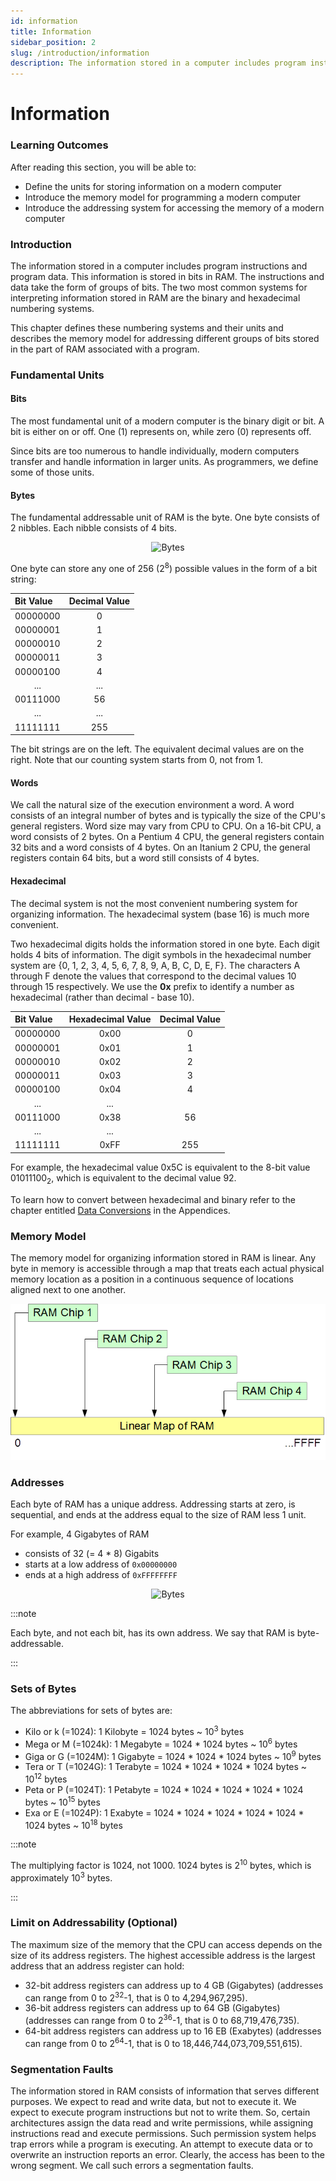 ```yaml
---
id: information
title: Information
sidebar_position: 2
slug: /introduction/information
description: The information stored in a computer includes program instructions and program data.
---
```


# Information

### Learning Outcomes

After reading this section, you will be able to:

- Define the units for storing information on a modern computer
- Introduce the memory model for programming a modern computer
- Introduce the addressing system for accessing the memory of a modern computer

### Introduction

The information stored in a computer includes program instructions and program data. This information is stored in bits in RAM. The instructions and data take the form of groups of bits. The two most common systems for interpreting information stored in RAM are the binary and hexadecimal numbering systems.

This chapter defines these numbering systems and their units and describes the memory model for addressing different groups of bits stored in the part of RAM associated with a program.

### Fundamental Units

#### Bits

The most fundamental unit of a modern computer is the binary digit or bit. A bit is either on or off. One (1) represents on, while zero (0) represents off.

Since bits are too numerous to handle individually, modern computers transfer and handle information in larger units. As programmers, we define some of those units.

#### Bytes

The fundamental addressable unit of RAM is the byte. One byte consists of 2 nibbles. Each nibble consists of 4 bits.

<span className="mdImg" align="center" alt="A bytes tree image displays relative sizes of bit, nibble and byte">

![Bytes](/img/bytenibbit.jpg)

</span>

One byte can store any one of 256 (2<sup>8</sup>) possible values in the form of a bit string:

| Bit Value            | Decimal Value        |
| :------------------- | :------------------- |
| 00000000             | <center>0</center>   |
| 00000001             | <center>1</center>   |
| 00000010             | <center>2</center>   |
| 00000011             | <center>3</center>   |
| 00000100             | <center>4</center>   |
| <center>...</center> | <center>...</center> |
| 00111000             | <center>56</center>  |
| <center>...</center> | <center>...</center> |
| 11111111             | <center>255</center> |

The bit strings are on the left. The equivalent decimal values are on the right. Note that our counting system starts from 0, not from 1.

#### Words

We call the natural size of the execution environment a word. A word consists of an integral number of bytes and is typically the size of the CPU's general registers. Word size may vary from CPU to CPU. On a 16-bit CPU, a word consists of 2 bytes. On a Pentium 4 CPU, the general registers contain 32 bits and a word consists of 4 bytes. On an Itanium 2 CPU, the general registers contain 64 bits, but a word still consists of 4 bytes.

#### Hexadecimal

The decimal system is not the most convenient numbering system for organizing information. The hexadecimal system (base 16) is much more convenient.

Two hexadecimal digits holds the information stored in one byte. Each digit holds 4 bits of information. The digit symbols in the hexadecimal number system are {0, 1, 2, 3, 4, 5, 6, 7, 8, 9, A, B, C, D, E, F}. The characters A through F denote the values that correspond to the decimal values 10 through 15 respectively. We use the **0x** prefix to identify a number as hexadecimal (rather than decimal - base 10).

| Bit Value            | Hexadecimal Value     | Decimal Value        |
| :------------------- | :-------------------- | :------------------- |
| 00000000             | <center>0x00</center> | <center>0</center>   |
| 00000001             | <center>0x01</center> | <center>1</center>   |
| 00000010             | <center>0x02</center> | <center>2</center>   |
| 00000011             | <center>0x03</center> | <center>3</center>   |
| 00000100             | <center>0x04</center> | <center>4</center>   |
| <center>...</center> | <center>...</center>  |                      |
| 00111000             | <center>0x38</center> | <center>56</center>  |
| <center>...</center> | <center>...</center>  |                      |
| 11111111             | <center>0xFF</center> | <center>255</center> |

For example, the hexadecimal value 0x5C is equivalent to the 8-bit value 01011100<sub>2</sub>, which is equivalent to the decimal value 92.

To learn how to convert between hexadecimal and binary refer to the chapter entitled [Data Conversions](../Resources-Appendices/data-conversions.md) in the Appendices.

### Memory Model

The memory model for organizing information stored in RAM is linear. Any byte in memory is accessible through a map that treats each actual physical memory location as a position in a continuous sequence of locations aligned next to one another.

<span className="mdImg" align="center" alt="A memory model image">

![RAM memory model](/img/ram.png)

</span>

### Addresses

Each byte of RAM has a unique address. Addressing starts at zero, is sequential, and ends at the address equal to the size of RAM less 1 unit.

For example, 4 Gigabytes of RAM

- consists of 32 (= 4 \* 8) Gigabits
- starts at a low address of `0x00000000`
- ends at a high address of `0xFFFFFFFF`

<span className="mdImg" align="center" alt="An unique byte address image">

![Bytes](/img/image21.png)

</span>

:::note

Each byte, and not each bit, has its own address. We say that RAM is byte-addressable.

:::

### Sets of Bytes

The abbreviations for sets of bytes are:

- Kilo or k (=1024): 1 Kilobyte = 1024 bytes ~ 10<sup>3</sup> bytes
- Mega or M (=1024k): 1 Megabyte = 1024 \* 1024 bytes ~ 10<sup>6</sup> bytes
- Giga or G (=1024M): 1 Gigabyte = 1024 \* 1024 \* 1024 bytes ~ 10<sup>9</sup> bytes
- Tera or T (=1024G): 1 Terabyte = 1024 \* 1024 \* 1024 \* 1024 bytes ~ 10<sup>12</sup> bytes
- Peta or P (=1024T): 1 Petabyte = 1024 \* 1024 \* 1024 \* 1024 \* 1024 bytes ~ 10<sup>15</sup> bytes
- Exa or E (=1024P): 1 Exabyte = 1024 \* 1024 \* 1024 \* 1024 \* 1024 \* 1024 bytes ~ 10<sup>18</sup> bytes

:::note

The multiplying factor is 1024, not 1000. 1024 bytes is 2<sup>10</sup> bytes, which is approximately 10<sup>3</sup> bytes.

:::

### Limit on Addressability (Optional)

The maximum size of the memory that the CPU can access depends on the size of its address registers. The highest accessible address is the largest address that an address register can hold:

- 32-bit address registers can address up to 4 GB (Gigabytes) (addresses can range from 0 to 2<sup>32</sup>-1, that is 0 to 4,294,967,295).
- 36-bit address registers can address up to 64 GB (Gigabytes) (addresses can range from 0 to 2<sup>36</sup>-1, that is 0 to 68,719,476,735).
- 64-bit address registers can address up to 16 EB (Exabytes) (addresses can range from 0 to 2<sup>64</sup>-1, that is 0 to 18,446,744,073,709,551,615).

### Segmentation Faults

The information stored in RAM consists of information that serves different purposes. We expect to read and write data, but not to execute it. We expect to execute program instructions but not to write them. So, certain architectures assign the data read and write permissions, while assigning instructions read and execute permissions. Such permission system helps trap errors while a program is executing. An attempt to execute data or to overwrite an instruction reports an error. Clearly, the access has been to the wrong segment. We call such errors a segmentation faults.

